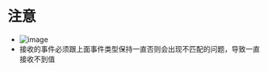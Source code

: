 # 注意
- ![image](https://user-images.githubusercontent.com/62782792/228917485-7c89601c-9793-4599-9100-01a060e3e9ed.png)
- 接收的事件必须跟上面事件类型保持一直否则会出现不匹配的问题，导致一直接收不到值
